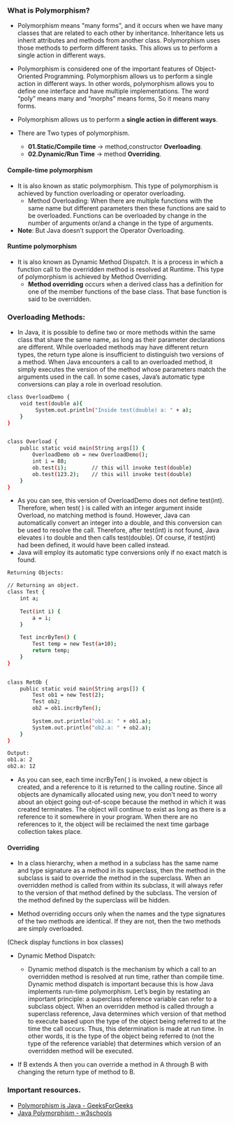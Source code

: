### What is Polymorphism?
* Polymorphism means "many forms", and it occurs when we have many classes that are related to each other by inheritance.
  Inheritance lets us inherit attributes and methods from another class.
  Polymorphism uses those methods to perform different tasks.
  This allows us to perform a single action in different ways.

* Polymorphism is considered one of the important features of Object-Oriented Programming.
  Polymorphism allows us to perform a single action in different ways.
  In other words, polymorphism allows you to define one interface and have multiple implementations.
  The word “poly” means many and “morphs” means forms, So it means many forms.
* Polymorphism allows us to perform a **single action in different ways**.

* There are Two types of polymorphism.
    * **01.Static/Compile time** -> method,constructor **Overloading**.
    * **02.Dynamic/Run Time** -> method **Overriding**.

#### Compile-time polymorphism
* It is also known as static polymorphism. This type of polymorphism is achieved by function overloading or operator overloading.
  * Method Overloading: When there are multiple functions with the same name but different parameters then these functions are said to be overloaded. Functions can be overloaded by change in the number of arguments or/and a change in the type of arguments.
* **Note**: But Java doesn’t support the Operator Overloading.

#### Runtime polymorphism
* It is also known as Dynamic Method Dispatch. It is a process in which a function call to the overridden method is resolved at Runtime. This type of polymorphism is achieved by Method Overriding.
  *  **Method overriding** occurs when a derived class has a definition for one of the member functions of the base class. That base function is said to be overridden.

### Overloading Methods:
* In Java, it is possible to define two or more methods within the same class that share the same name,
as long as their parameter declarations are different.
While overloaded methods may have different return types, the return type alone is insufficient to distinguish two
versions of a method. When Java encounters a call to an overloaded method, it simply executes the version of the method
whose parameters match the arguments used in the call.
In some cases, Java’s automatic type conversions can play a role in overload resolution.

```bash
class OverloadDemo {
    void test(double a){
         System.out.println("Inside test(double) a: " + a);
    }
}


class Overload {
    public static void main(String args[]) {
        OverloadDemo ob = new OverloadDemo();
        int i = 88;
        ob.test(i);        // this will invoke test(double)
        ob.test(123.2);    // this will invoke test(double)
    }
}
```

* As you can see, this version of OverloadDemo does not define test(int). Therefore, when test( ) is called with an
integer argument inside Overload, no matching method is found. However, Java can automatically convert an integer
into a double, and this conversion can be used to resolve the call. Therefore, after test(int) is not found,
Java elevates i to double and then calls test(double).
Of course, if test(int) had been defined, it would have been called instead.
* Java will employ its automatic type conversions only if no exact match is found.

```bash
Returning Objects:

// Returning an object.
class Test {
    int a;
    
    Test(int i) {
        a = i;
    }
    
    Test incrByTen() {
        Test temp = new Test(a+10);
        return temp;
    }
}


class RetOb {
    public static void main(String args[]) {
        Test ob1 = new Test(2);
        Test ob2;
        ob2 = ob1.incrByTen();
        
        System.out.println("ob1.a: " + ob1.a);
        System.out.println("ob2.a: " + ob2.a);
    }
}

Output:
ob1.a: 2
ob2.a: 12
```


* As you can see, each time incrByTen( ) is invoked, a new object is created, and a reference to it is returned to the
calling routine. Since all objects are dynamically allocated using new, you don’t need to worry about an object going
out-of-scope because the method in which it was created terminates. The object will continue to exist as long as there
is a reference to it somewhere in your program. When there are no references to it, the object will be reclaimed the
next time garbage collection takes place.

#### Overriding
* In a class hierarchy, when a method in a subclass has the same name and type signature as a method in its superclass,
then the method in the subclass is said to override the method in the superclass. When an overridden method is called
from within its subclass, it will always refer to the version of that method defined by the subclass. The version of the
method defined by the superclass will be hidden.

* Method overriding occurs only when the names and the type signatures of the two methods are identical.
If they are not, then the two methods are simply overloaded.

(Check display functions in box classes)

* Dynamic Method Dispatch:
  * Dynamic method dispatch is the mechanism by which a call to an overridden method is resolved at run time, rather than
    compile time. Dynamic method dispatch is important because this is how Java implements run-time polymorphism.
    Let’s begin by restating an important principle: a superclass reference variable can refer to a subclass object.
    When an overridden method is called through a superclass reference, Java determines which version of that method to
    execute based upon the type of the object being referred to at the time the call occurs. Thus, this determination is
    made at run time.
    In other words, it is the type of the object being referred to (not the type of the reference variable)
    that determines which version of an overridden method will be executed.

* If B extends A then you can override a method in A through B with changing the return type of method to B.

### Important resources.
* [Polymorphism is Java - GeeksForGeeks](https://www.geeksforgeeks.org/polymorphism-in-java/)
* [Java Polymorphism - w3schools](https://www.w3schools.com/java/java_polymorphism.asp)
